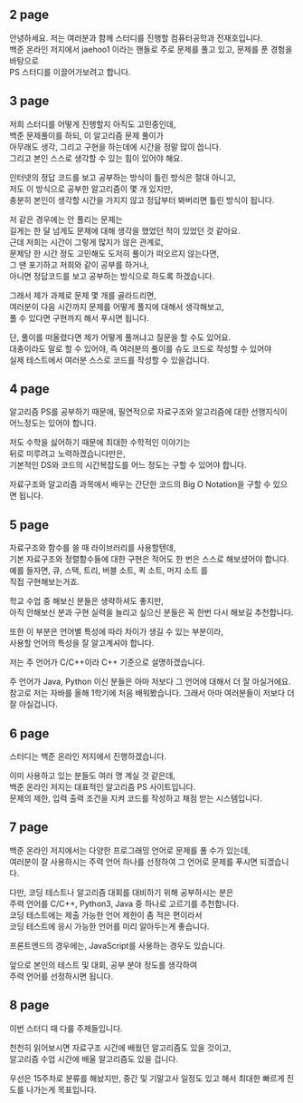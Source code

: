## 2 page
안녕하세요. 저는 여러분과 함께 스터디를 진행할 컴퓨터공학과 전재호입니다.  
백준 온라인 저지에서 jaehoo1 이라는 핸들로 주로 문제를 풀고 있고, 문제를 푼 경험을 바탕으로  
PS 스터디를 이끌어가보려고 합니다.

## 3 page
저희 스터디를 어떻게 진행할지 아직도 고민중인데,  
백준 문제풀이를 하되, 이 알고리즘 문제 풀이가  
아무래도 생각, 그리고 구현을 하는데에 시간을 정말 많이 씁니다.  
그리고 본인 스스로 생각할 수 있는 힘이 있어야 해요.

인터넷의 정답 코드를 보고 공부하는 방식이 틀린 방식은 절대 아니고,  
저도 이 방식으로 공부한 알고리즘이 몇 개 있지만,  
충분히 본인이 생각할 시간을 가지지 않고 정답부터 봐버리면 틀린 방식이 됩니다.

저 같은 경우에는 안 풀리는 문제는  
길게는 한 달 넘게도 문제에 대해 생각을 했었던 적이 있었던 것 같아요.  
근데 저희는 시간이 그렇게 많지가 않은 관계로,  
문제당 한 시간 정도 고민해도 도저히 풀이가 떠오르지 않는다면,  
그 땐 포기하고 저희와 같이 공부를 하거나,  
아니면 정답코드를 보고 공부하는 방식으로 하도록 하겠습니다.

그래서 제가 과제로 문제 몇 개를 골라드리면,  
여러분이 다음 시간까지 문제를 어떻게 풀지에 대해서 생각해보고,  
풀 수 있다면 구현까지 해서 푸시면 됩니다.

단, 풀이를 떠올렸다면 제가 어떻게 풀꺼냐고 질문을 할 수도 있어요.  
대충이라도 말로 할 수 있어야, 즉 여러분의 풀이를 슈도 코드로 작성할 수 있어야  
실제 테스트에서 여러분 스스로 코드를 작성할 수 있을겁니다.

## 4 page
알고리즘 PS를 공부하기 때문에, 필연적으로 자료구조와 알고리즘에 대한 선행지식이 어느정도는 있어야 합니다.

저도 수학을 싫어하기 때문에 최대한 수학적인 이야기는  
뒤로 미루려고 노력하겠습니다만은,  
기본적인 DS와 코드의 시간복잡도를 어느 정도는 구할 수 있어야 합니다.

자료구조와 알고리즘 과목에서 배우는 간단한 코드의 Big O Notation을 구할 수 있으면 됩니다.

## 5 page
자료구조와 함수를 쓸 때 라이브러리를 사용할텐데,  
기본 자료구조와 정렬함수들에 대한 구현은 적어도 한 번은 스스로 해보셨어야 합니다.  
예를 들자면, 큐, 스택, 트리, 버블 소트, 퀵 소트, 머지 소트 를  
직접 구현해보는거죠.

학교 수업 중 해보신 분들은 생략하셔도 좋지만,  
아직 안해보신 분과 구현 실력을 늘리고 싶으신 분들은 꼭 한번 다시 해보길 추천합니다.

또한 이 부분은 언어별 특성에 따라 차이가 생길 수 있는 부분이라,  
사용할 언어의 특성을 잘 알고계셔야 합니다.

저는 주 언어가 C/C++이라 C++ 기준으로 설명하겠습니다.

주 언어가 Java, Python 이신 분들은 아마 저보다 그 언어에 대해서 더 잘 아실거에요.  
참고로 저는 자바를 올해 1학기에 처음 배워봤습니다. 그래서 아마 여러분들이 저보다 더 잘 아실겁니다.

## 6 page
스터디는 백준 온라인 저지에서 진행하겠습니다.

이미 사용하고 있는 분들도 여러 명 계실 것 같은데,  
백준 온라인 저지는 대표적인 알고리즘 PS 사이트입니다.  
문제의 제한, 입력 출력 조건을 지켜 코드를 작성하고 채점 받는 시스템입니다.

## 7 page
백준 온라인 저지에서는 다양한 프로그래밍 언어로 문제를 풀 수가 있는데,  
여러분이 잘 사용하시는 주력 언어 하나를 선정하여 그 언어로 문제를 푸시면 되겠습니다.

다만, 코딩 테스트나 알고리즘 대회를 대비하기 위해 공부하시는 분은  
주력 언어를 C/C++, Python3, Java 중 하나로 고르기를 추천합니다.  
코딩 테스트에는 제출 가능한 언어 제한이 좀 적은 편이라서  
코딩 테스트에 응시 가능한 언어를 미리 알아두는게 좋습니다.

프론트엔드의 경우에는, JavaScript를 사용하는 경우도 있습니다.

앞으로 본인의 테스트 및 대회, 공부 분야 정도를 생각하여  
주력 언어를 선정하시면 됩니다.

## 8 page
이번 스터디 때 다룰 주제들입니다.

천천히 읽어보시면 자료구조 시간에 배웠던 알고리즘도 있을 것이고,  
알고리즘 수업 시간에 배울 알고리즘도 있을 겁니다.

우선은 15주차로 분류를 해놨지만, 중간 및 기말고사 일정도 있고 해서 최대한 빠르게 진도를 나가는게 목표입니다.
